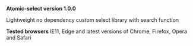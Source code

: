 **Atomic-select version 1.0.0**

Lightweight no dependency custom select library with search function

**Tested browsers**
IE11, Edge and latest versions of Chrome, Firefox, Opera and Safari
